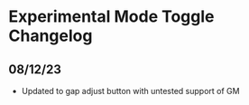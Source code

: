 # Experimental Mode Toggle Changelog

## 08/12/23
* Updated to gap adjust button with untested support of GM
